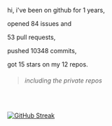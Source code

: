 hi, i've been on github for 1 years,

opened 84 issues and

53 pull requests,

pushed 10348 commits,

got 15 stars on my 12 repos.

> ###### including the private repos
<br>

[![GitHub Streak](https://github-readme-streak-stats.herokuapp.com?user=LogSkele&background=252525&currStreakNum=DDDDDD&sideNums=DDDDDD&sideLabels=7C7C7B&dates=D8D8D8)](https://github-readme-streak-stats.herokuapp.com/demo/)
